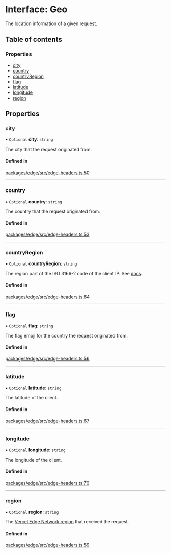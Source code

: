 # Interface: Geo

The location information of a given request.

## Table of contents

### Properties

- [city](Geo.md#city)
- [country](Geo.md#country)
- [countryRegion](Geo.md#countryregion)
- [flag](Geo.md#flag)
- [latitude](Geo.md#latitude)
- [longitude](Geo.md#longitude)
- [region](Geo.md#region)

## Properties

### city

• `Optional` **city**: `string`

The city that the request originated from.

#### Defined in

[packages/edge/src/edge-headers.ts:50](https://github.com/khulnasoft/devship/blob/main/packages/edge/src/edge-headers.ts#L50)

---

### country

• `Optional` **country**: `string`

The country that the request originated from.

#### Defined in

[packages/edge/src/edge-headers.ts:53](https://github.com/khulnasoft/devship/blob/main/packages/edge/src/edge-headers.ts#L53)

---

### countryRegion

• `Optional` **countryRegion**: `string`

The region part of the ISO 3166-2 code of the client IP.
See [docs](https://khulnasoft.com/docs/concepts/edge-network/headers#x-vercel-ip-country-region).

#### Defined in

[packages/edge/src/edge-headers.ts:64](https://github.com/khulnasoft/devship/blob/main/packages/edge/src/edge-headers.ts#L64)

---

### flag

• `Optional` **flag**: `string`

The flag emoji for the country the request originated from.

#### Defined in

[packages/edge/src/edge-headers.ts:56](https://github.com/khulnasoft/devship/blob/main/packages/edge/src/edge-headers.ts#L56)

---

### latitude

• `Optional` **latitude**: `string`

The latitude of the client.

#### Defined in

[packages/edge/src/edge-headers.ts:67](https://github.com/khulnasoft/devship/blob/main/packages/edge/src/edge-headers.ts#L67)

---

### longitude

• `Optional` **longitude**: `string`

The longitude of the client.

#### Defined in

[packages/edge/src/edge-headers.ts:70](https://github.com/khulnasoft/devship/blob/main/packages/edge/src/edge-headers.ts#L70)

---

### region

• `Optional` **region**: `string`

The [Vercel Edge Network region](https://khulnasoft.com/docs/concepts/edge-network/regions) that received the request.

#### Defined in

[packages/edge/src/edge-headers.ts:59](https://github.com/khulnasoft/devship/blob/main/packages/edge/src/edge-headers.ts#L59)
